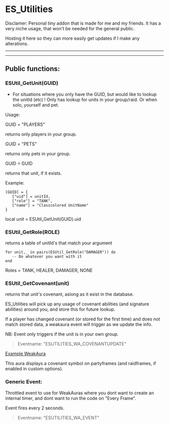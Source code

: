# ES_Utilities

Disclamer:
Personal tiny addon that is made for me and my friends.
It has a very niche usage, that won't be needed for the general public.

Hosting it here so they can more easily get updates if I make any alterations.

---
---

## Public functions:

### ESUtil_GetUnit(GUID)
- For situations where you only have the GUID, but would like to lookup the unitId (etc)
! Only has lookup for units in your group/raid. Or when solo, yourself and pet.


Usage:

GUID = "PLAYERS"

returns only players in your group.

GUID = "PETS"

returns only pets in your group.

GUID = GUID

returns that unit, if it exists.


Example:

    [GUID] = {
       ["uid"] = unitId,
       ["role"] = "TANK",
       ["name"] = "Classcolored UnitName"
    }

local unit = ESUtil_GetUnit(GUID).uid



### ESUtil_GetRole(ROLE)

returns a table of unitId's that match your argument

    for unit,_ in pairs(ESUtil_GetRole("DAMAGER")) do
       -- Do whatever you want with it
    end

Roles = TANK, HEALER, DAMAGER, NONE



### ESUtil_GetCovenant(unit)

returns that unit's covenant, aslong as it exist in the database.

ES_Utilities will pick up any usage of covenant abilities (and signature abilities) around you, and store this for future lookup.

If a player has changed covenant (or stored for the first time) and does not match stored data, a weakaura event will trigger as we update the info.

NB: Event only triggers if the unit is in your own group.

> Eventname: "ESUTILITIES_WA_COVENANTUPDATE"

[Example WeakAura](https://wago.io/asOal1H-H)

This aura displays a covenant symbol on partyframes (and raidframes, if enabled in custom options).



### Generic Event:

Throttled event to use for WeakAuras where you dont want to create an internal timer, and dont want to run the code on "Every Frame".

Event fires every 2 seconds.

> Eventname: "ESUTILITIES_WA_EVENT"
